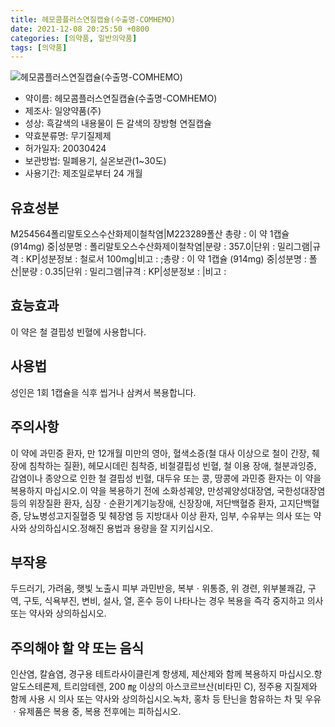 ```yaml
---
title: 헤모콤플러스연질캡슐(수출명-COMHEMO)
date: 2021-12-08 20:25:50 +0800
categories: [의약품, 일반의약품]
tags: [의약품]
---
```

![헤모콤플러스연질캡슐(수출명-COMHEMO)](https://nedrug.mfds.go.kr/pbp/cmn/itemImageDownload/147428018612500076)

- 약이름: 헤모콤플러스연질캡슐(수출명-COMHEMO)
- 제조사: 일양약품(주)
- 성상: 흑갈색의 내용물이 든 갈색의 장방형 연질캡슐
- 약효분류명: 무기질제제
- 허가일자: 20030424
- 보관방법: 밀폐용기, 실온보관(1~30도)
- 사용기간: 제조일로부터 24 개월
## 유효성분
M254564폴리말토오스수산화제이철착염|M223289폴산
총량 : 이 약 1캡슐 (914mg) 중|성분명 : 폴리말토오스수산화제이철착염|분량 : 357.0|단위 : 밀리그램|규격 : KP|성분정보 : 철로서 100mg|비고 : ;총량 : 이 약 1캡슐 (914mg) 중|성분명 : 폴산|분량 : 0.35|단위 : 밀리그램|규격 : KP|성분정보 : |비고 :
## 효능효과
이 약은 철 결핍성 빈혈에 사용합니다.
## 사용법
성인은 1회 1캡슐을 식후 씹거나 삼켜서 복용합니다.
## 주의사항
이 약에 과민증 환자, 만 12개월 미만의 영아, 혈색소증(철 대사 이상으로 철이 간장, 췌장에 침착하는 질환), 헤모시데린 침착증, 비철결핍성 빈혈, 철 이용 장애, 철분과잉증, 감염이나 종양으로 인한 철 결핍성 빈혈, 대두유 또는 콩, 땅콩에 과민증 환자는 이 약을 복용하지 마십시오.이 약을 복용하기 전에 소화성궤양, 만성궤양성대장염, 국한성대장염 등의 위장질환 환자, 심장ㆍ순환기계기능장애, 신장장애, 저단백혈증 환자, 고지단백혈증, 당뇨병성고지질혈증 및 췌장염 등 지방대사 이상 환자, 임부, 수유부는 의사 또는 약사와 상의하십시오.정해진 용법과 용량을 잘 지키십시오.
## 부작용
두드러기, 가려움, 햇빛 노출시 피부 과민반응, 복부ㆍ위통증, 위 경련, 위부불쾌감, 구역, 구토, 식욕부진, 변비, 설사, 열, 혼수 등이 나타나는 경우 복용을 즉각 중지하고 의사 또는 약사와 상의하십시오.
## 주의해야 할 약 또는 음식
인산염, 칼슘염, 경구용 테트라사이클린계 항생제, 제산제와 함께 복용하지 마십시오.항알도스테론제, 트리암테렌, 200 ㎎ 이상의 아스코르브산(비타민 C), 정주용 지질제와 함께 사용 시 의사 또는 약사와 상의하십시오.녹차, 홍차 등 탄닌을 함유하는 차 및 우유ㆍ유제품은 복용 중, 복용 전후에는 피하십시오.
